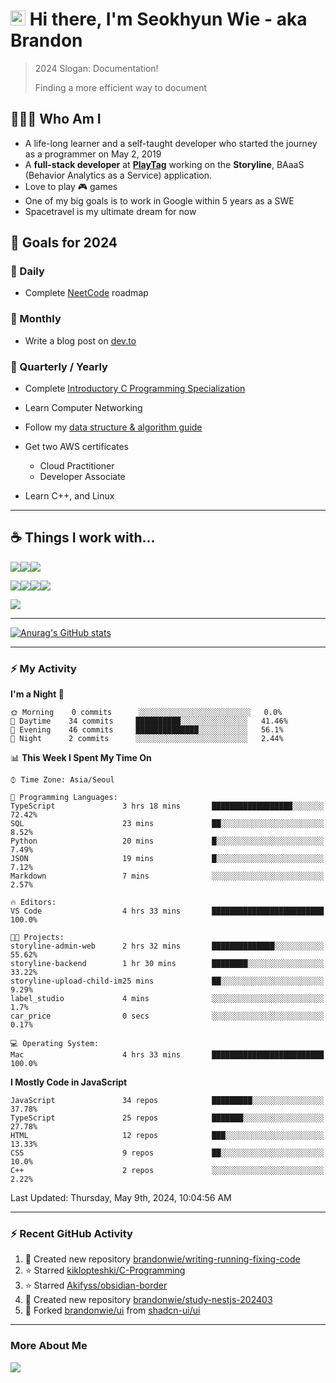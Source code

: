 # <img src='https://qpluspicture.oss-cn-beijing.aliyuncs.com/6LjjQA/Hi.gif' alt='Hi' width="24"/> Hi there, I'm Seokhyun Wie - aka Brandon

> 2024 Slogan: Documentation!
>
> Finding a more efficient way to document

## 🧑🏻‍💻 Who Am I

- A life-long learner and a self-taught developer who started the journey as a programmer on May 2, 2019
- A **full-stack developer** at [**PlayTag**](https://playtag.ai/) working on the **Storyline**, BAaaS (Behavior Analytics as a Service) application.
- Love to play 🎮 games
- One of my big goals is to work in Google within 5 years as a SWE
- Spacetravel is my ultimate dream for now

## 🥅 Goals for 2024

### 📅 Daily

- Complete [NeetCode](https://neetcode.io/) roadmap

### 📅 Monthly

- Write a blog post on [dev.to](https://dev.to/brandonwie)

### 📅 Quarterly / Yearly

- Complete [Introductory C Programming Specialization
  ](https://www.coursera.org/specializations/c-programming)
- Learn Computer Networking
- Follow my [data structure & algorithm guide](https://www.notion.so/brandonwie/How-to-Get-a-Software-Engineer-Job-at-Google-and-Other-Top-Tech-Companies-fc46fa68254449c49472c84584905409)

- Get two AWS certificates

  - Cloud Practitioner
  - Developer Associate

- Learn C++, and Linux

---

## ☕️ Things I work with...

<img src="https://ziadoua.github.io/m3-Markdown-Badges/badges/TypeScript/typescript1.svg" /><img src="https://ziadoua.github.io/m3-Markdown-Badges/badges/React/react1.svg" /><img src="https://ziadoua.github.io/m3-Markdown-Badges/badges/NextJS/nextjs1.svg" />

<img src="https://ziadoua.github.io/m3-Markdown-Badges/badges/NodeJS/nodejs1.svg" /><img src="https://ziadoua.github.io/m3-Markdown-Badges/badges/NestJS/nestjs1.svg" /><img src="  https://ziadoua.github.io/m3-Markdown-Badges/badges/PostgreSQL/postgresql1.svg" /><img src="https://ziadoua.github.io/m3-Markdown-Badges/badges/Docker/docker1.svg" />

<img src="https://ziadoua.github.io/m3-Markdown-Badges/badges/Python/python1.svg" />

---

<!-- GitHub Stats -->

[![Anurag's GitHub stats](https://github-readme-stats.vercel.app/api?username=brandonwie&show_icons=true&title_color=ffc857&icon_color=8ac926&text_color=daf7dc&bg_color=151515&hide=stars&custom_title=Brandon's GitHub Stats)](https://github.com/anuraghazra/github-readme-stats)

---

### ⚡ My Activity

<!--START_SECTION:waka-->

**I'm a Night 🦉**

```text
🌞 Morning    0 commits      ░░░░░░░░░░░░░░░░░░░░░░░░░   0.0%
🌆 Daytime    34 commits     ██████████░░░░░░░░░░░░░░░   41.46%
🌃 Evening    46 commits     ██████████████░░░░░░░░░░░   56.1%
🌙 Night      2 commits      ░░░░░░░░░░░░░░░░░░░░░░░░░   2.44%

```

📊 **This Week I Spent My Time On**

```text
⌚︎ Time Zone: Asia/Seoul

💬 Programming Languages:
TypeScript               3 hrs 18 mins       ██████████████████░░░░░░░   72.42%
SQL                      23 mins             ██░░░░░░░░░░░░░░░░░░░░░░░   8.52%
Python                   20 mins             █░░░░░░░░░░░░░░░░░░░░░░░░   7.49%
JSON                     19 mins             █░░░░░░░░░░░░░░░░░░░░░░░░   7.12%
Markdown                 7 mins              ░░░░░░░░░░░░░░░░░░░░░░░░░   2.57%

🔥 Editors:
VS Code                  4 hrs 33 mins       █████████████████████████   100.0%

🐱‍💻 Projects:
storyline-admin-web      2 hrs 32 mins       ██████████████░░░░░░░░░░░   55.62%
storyline-backend        1 hr 30 mins        ████████░░░░░░░░░░░░░░░░░   33.22%
storyline-upload-child-im25 mins             ██░░░░░░░░░░░░░░░░░░░░░░░   9.29%
label_studio             4 mins              ░░░░░░░░░░░░░░░░░░░░░░░░░   1.7%
car_price                0 secs              ░░░░░░░░░░░░░░░░░░░░░░░░░   0.17%

💻 Operating System:
Mac                      4 hrs 33 mins       █████████████████████████   100.0%

```

**I Mostly Code in JavaScript**

```text
JavaScript               34 repos            █████████░░░░░░░░░░░░░░░░   37.78%
TypeScript               25 repos            ███████░░░░░░░░░░░░░░░░░░   27.78%
HTML                     12 repos            ███░░░░░░░░░░░░░░░░░░░░░░   13.33%
CSS                      9 repos             ██░░░░░░░░░░░░░░░░░░░░░░░   10.0%
C++                      2 repos             ░░░░░░░░░░░░░░░░░░░░░░░░░   2.22%

```

<!--END_SECTION:waka-->

<!--RECENT_ACTIVITY:last_update-->
Last Updated: Thursday, May 9th, 2024, 10:04:56 AM
<!--RECENT_ACTIVITY:last_update_end-->

---

### ⚡ Recent GitHub Activity

<!--RECENT_ACTIVITY:start-->

1. 📔 Created new repository [brandonwie/writing-running-fixing-code](https://github.com/brandonwie/writing-running-fixing-code)
2. ⭐ Starred [kiklopteshki/C-Programming](https://github.com/kiklopteshki/C-Programming)
3. ⭐ Starred [Akifyss/obsidian-border](https://github.com/Akifyss/obsidian-border)
4. 📔 Created new repository [brandonwie/study-nestjs-202403](https://github.com/brandonwie/study-nestjs-202403)
5. 🔱 Forked [brandonwie/ui](https://github.com/brandonwie/ui) from [shadcn-ui/ui](https://github.com/shadcn-ui/ui)
<!--RECENT_ACTIVITY:end-->

[youtube]: https://www.youtube.com/channel/UC7tk3UT7nn3cZNC2KBdb-4Q
[linkedin]: https://linkedin.com/in/brandonwie
[twitter]: https://twitter.com/brandonwie

---

### More About Me

[<img src="https://ziadoua.github.io/m3-Markdown-Badges/badges/LinkedIn/linkedin1.svg" />][linkedin]
